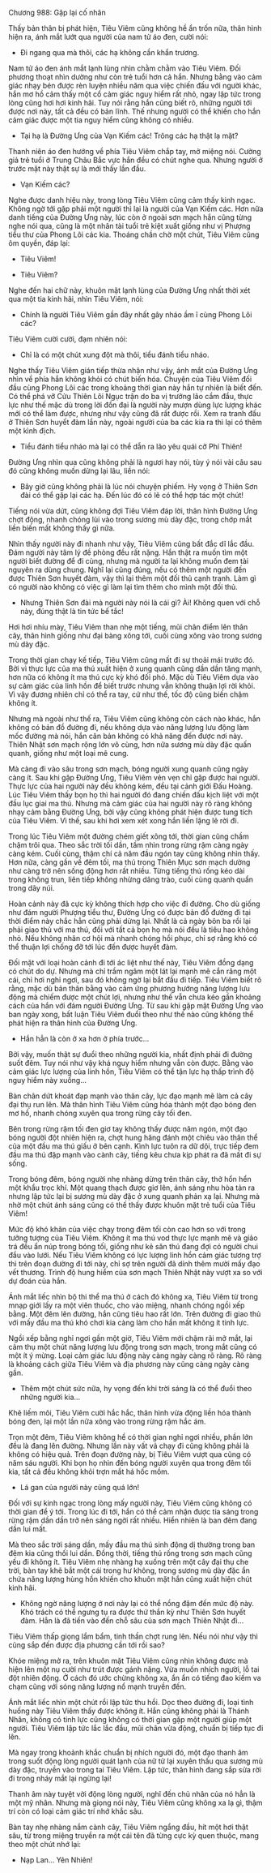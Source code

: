 




Chương 988: Gặp lại cố nhân


Thấy bản thân bị phát hiện, Tiêu Viêm cũng không hề ẩn trốn nữa, thân hình hiện ra, ánh mắt lướt qua người của nam tử áo đen, cười nói:

- Đi ngang qua mà thôi, các hạ không cần khẩn trương.

Nam tử áo đen ánh mắt lạnh lùng nhìn chằm chằm vào Tiêu Viêm. Đối phương thoạt nhìn dường như còn trẻ tuổi hơn cả hắn. Nhưng bằng vào cảm giác nhạy bén được rèn luyện nhiều năm qua việc chiến đấu với người khác, hắn mơ hồ cảm thấy một cổ cảm giác nguy hiểm rất nhỏ, ngay lập tức trong lòng cũng hơi hơi kinh hãi. Tuy nói rằng hắn cũng biết rõ, những người tới được nơi này, tất cả đều có bản lĩnh. Thế nhưng người có thể khiến cho hắn cảm giác được một tia nguy hiểm cũng không có nhiều.

- Tại hạ là Đường Ưng của Vạn Kiếm các! Trông các hạ thật lạ mặt?

Thanh niên áo đen hướng về phía Tiêu Viêm chắp tay, mở miệng nói. Cường giả trẻ tuổi ở Trung Châu Bắc vực hắn đều có chút nghe qua. Nhưng người ở trước mặt này thật sự là mới thấy lần đầu.

- Vạn Kiếm các?

Nghe được danh hiệu này, trong lòng Tiêu Viêm cũng cảm thấy kinh ngạc. Không ngờ tới gặp phải một người thì lại là người của Vạn Kiếm các. Hơn nữa danh tiếng của Đường Ưng này, lúc còn ở ngoài sơn mạch hắn cũng từng nghe nói qua, cũng là một nhân tài tuổi trẻ kiệt xuất giống như vị Phượng tiểu thư của Phong Lôi các kia. Thoáng chần chờ một chút, Tiêu Viêm cũng ôm quyền, đáp lại:

- Tiêu Viêm!

- Tiêu Viêm?

Nghe đến hai chữ này, khuôn mặt lạnh lùng của Đường Ưng nhất thời xét qua một tia kinh hãi, nhìn Tiêu Viêm, nói:

- Chính là người Tiêu Viêm gần đây nhất gây nháo ầm ĩ cùng Phong Lôi các?

Tiêu Viêm cười cười, đạm nhiên nói:

- Chỉ là có một chút xung đột mà thôi, tiểu đánh tiểu nháo.

Nghe thấy Tiêu Viêm gián tiếp thừa nhận như vậy, ánh mắt của Đường Ưng nhìn về phía hắn không khỏi có chút biến hóa. Chuyện của Tiêu Viêm đối đầu cùng Phong Lôi các trong khoảng thời gian này hắn tự nhiên là biết đến. Có thể phá vỡ Cửu Thiên Lôi Ngục trận do ba vị trưởng lão cầm đầu, thực lực như thế mặc dù trong lời đồn đại là người này mượn dùng lực lượng khác mới có thể làm được, nhưng như vậy cũng đã rất được rồi. Xem ra tranh đấu ở Thiên Sơn huyết đàm lần này, ngoài người của ba các kia ra thì lại có thêm một kình địch.

- Tiểu đánh tiểu nháo mà lại có thể dẫn ra lão yêu quái cỡ Phí Thiên!

Đường Ưng nhìn qua cũng không phải là ngươi hay nói, tùy ý nói vài câu sau đó cũng không muốn dừng lại lâu, liền nói:

- Bây giờ cũng không phải là lúc nói chuyện phiếm. Hy vọng ở Thiên Sơn đài có thể gặp lại các hạ. Đến lúc đó có lẽ có thể hợp tác một chút!

Tiếng nói vừa dứt, cũng không đợi Tiêu Viêm đáp lời, thân hình Đường Ưng chợt động, nhanh chóng lùi vào trong sương mù dày đặc, trong chớp mắt liền biến mất không thấy gì nữa.

Nhìn thấy người này đi nhanh như vậy, Tiêu Viêm cũng bất đắc dĩ lắc đầu. Đám người này tâm lý đề phòng đều rất nặng. Hắn thật ra muốn tìm một người biết đường để đi cùng, nhưng mà người ta lại không muốn đem tài nguyên ra dùng chung. Nghĩ lại cũng đúng, nếu có thêm một người đến được Thiên Sơn huyết đàm, vậy thì lại thêm một đối thủ cạnh tranh. Làm gì có người nào không có việc gì làm lại tìm thêm cho mình một đối thủ.

- Nhưng Thiên Sơn đài mà người này nói là cái gì? Ài! Không quen với chỗ này, đúng thật là tin tức bế tắc!

Hơi hơi nhíu mày, Tiêu Viêm than nhẹ một tiếng, mũi chân điểm lên thân cây, thân hình giống như đại bàng xông tới, cuối cùng xông vào trong sương mù dày đặc.

Trong thời gian chạy kế tiếp, Tiêu Viêm cũng mất đi sự thoải mái trước đó. Bởi vì thực lực của ma thú xuất hiện ở xung quanh cũng dần dần tăng mạnh, hơn nữa có không ít ma thú cực kỳ khó đối phó. Mặc dù Tiêu Viêm dựa vào sự cảm giác của linh hồn để biết trước nhưng vẫn không thuận lợi rời khỏi. Vì vậy đương nhiên chỉ có thể ra tay, cứ như thế, tốc độ cũng biến chậm không ít.

Nhưng mà ngoài như thế ra, Tiêu Viêm cũng không còn cách nào khác, hắn không có bản đồ đường đi, nếu không dựa vào năng lượng lưu động làm mốc đường mà nói, hắn căn bản không có khả năng đến được nơi này. Thiên Nhật sơn mạch rộng lớn vô cùng, hơn nữa sương mù dày đặc quấn quanh, giống như một loại mê cung.

Mà càng đi vào sâu trong sơn mạch, bóng người xung quanh cũng ngày càng ít. Sau khi gặp Đường Ưng, Tiêu Viêm vẻn vẹn chỉ gặp được hai người. Thực lực của hai người này đều không kém, đều tại cảnh giới Đấu Hoàng. Lúc Tiêu Viêm thấy bọn họ thì hai người đó đang chiến đấu kịch liệt với một đầu lục giai ma thú. Nhưng mà cảm giác của hai người này rõ ràng không nhạy cảm bằng Đường Ưng, bởi vậy cũng không phát hiện được tung tích của Tiêu Viêm. Vì thế, sau khi hơi xem xét xong hắn liền lặng lẽ rời đi.

Trong lúc Tiêu Viêm một đường chém giết xông tới, thời gian cũng chầm chậm trôi qua. Theo sắc trời tối dần, tầm nhìn trong rừng rậm càng ngày càng kém. Cuối cùng, thậm chí cả năm đầu ngón tay cũng không nhìn thấy. Hơn nữa, càng gần về đêm tối, ma thú trong Thiên Mục sơn mạch dường như càng trở nên sống động hơn rất nhiều. Từng tiếng thú rống kéo dài trong không trun, liên tiếp không nhừng dâng trào, cuối cùng quanh quẩn trong dãy núi.

Hoàn cảnh này đã cực kỳ không thích hợp cho việc đi đường. Cho dù giống như đám người Phượng tiểu thư, Đường Ưng có được bản đồ đường đi tại thời điểm này chắc hẳn cũng phải dừng lại. Nhất là cả ngày bôn ba rồi lại phải giao thủ với ma thú, đối với tất cả bọn họ mà nói đều là tiêu hao không nhỏ. Nếu không nhân cơ hội mà nhanh chóng hồi phục, chỉ sợ rằng khó có thể thuận lợi chống đỡ tới lúc đến được huyết đàm.

Đối mặt với loại hoàn cảnh đi tới ác liệt như thế này, Tiêu Viêm đồng dạng có chút do dự. Nhưng mà chỉ trầm ngâm một lát lại mạnh mẽ cắn răng một cái, chỉ hơi nghỉ ngơi, sau đó không ngờ lại bắt đầu đi tiếp. Tiêu Viêm biết rõ rằng, mặc dù bản thân bằng vào cảm ứng phương hướng năng lượng lưu động mà chiếm được một chút lợi, nhưng như thế vẫn chưa kéo gần khoảng cách của hắn với đám người Đường Ưng. Từ sau khi gặp mặt Đường Ưng vào ban ngày xong, bất luận Tiêu Viêm đuổi theo như thế nào cũng không thể phát hiện ra thân hình của Đường Ưng.

- Hắn hẳn là còn ở xa hơn ở phía trước…

Bởi vậy, muốn thật sự đuổi theo những người kia, nhất định phải đi đường suốt đêm. Tuy nói như vậy khá nguy hiểm nhưng vẫn còn được. Bằng vào cảm giác lực lượng của linh hồn, Tiêu Viêm có thể tận lực hạ thấp trình độ nguy hiểm này xuống…

Bàn chân dứt khoát đạp mạnh vào thân cây, lực đạo mạnh mẽ làm cả cây đại thụ run lên. Mà thân hình Tiêu Viêm cũng hóa thành một đạo bóng đen mơ hồ, nhanh chóng xuyên qua trong rừng cây tối đen.

Bên trong rừng rậm tối đen giơ tay không thấy được năm ngón, một đạo bóng người đột nhiên hiện ra, chợt hung hăng đánh một chiêu vào thân thể của một đầu ma thú giấu ở bên cạnh. Kình lực tuôn ra dữ dội, trực tiếp đem đầu ma thú đập mạnh vào cành cây, tiếng kêu chưa kịp phát ra đã mất đi sự sống.

Trong bóng đêm, bóng người nhẹ nhàng dừng trên thân cây, thở hổn hển một khẩu trọc khí. Một quang thạch được giơ lên, ánh sáng nhu hòa tản ra nhưng lập tức lại bị sương mù dày đặc ở xung quanh phản xạ lại. Nhưng mà nhờ một chút ánh sáng cũng có thế thấy được khuôn mặt trẻ tuổi của Tiêu Viêm!

Mức độ khó khăn của việc chạy trong đêm tối còn cao hơn so với trong tưởng tượng của Tiêu Viêm. Không ít ma thú vod thực lực mạnh mẽ và giảo trá đều ẩn núp trong bóng tối, giống như kẻ săn thú đang đợi có người chui đầu vào lưới. Nếu Tiêu Viêm không có lực lượng linh hồn cảm giác tương trợ thì trên đoạn đường đi tới này, chỉ sợ trên người đã dính thêm mười mấy đạo vết thương. Trình độ hung hiểm của sơn mạch Thiên Nhật này vượt xa so với dự đoán của hắn.

Ánh mắt liếc nhìn bộ thi thể ma thú ở cách đó không xa, Tiêu Viêm từ trong mnạp giới lấy ra một viên thuốc, cho vào miệng, nhanh chóng ngồi xếp bằng. Một đêm lên đường, hắn cũng tiêu hao rất lớn. Trên đường đi giao thủ với mấy đầu ma thú khó chơi kia càng làm cho hắn mất không ít tinh lực.

Ngồi xếp bằng nghỉ ngơi gần một giờ, Tiêu Viêm mới chậm rãi mở mắt, lại cảm thụ một chút năng lượng lưu động trong sơn mạch, trong mắt cũng có một ít ý mừng. Loại cảm giác lưu động này càng ngày càng rõ ràng. Rõ ràng là khoảng cách giữa Tiêu Viêm và địa phương này cũng càng ngày càng gần.

- Thêm một chút sức nữa, hy vọng đến khi trời sáng là có thể đuổi theo những người kia…

Khẽ liếm môi, Tiêu Viêm cười hắc hắc, thân hình vừa động liền hóa thành bóng đen, lại một lần nữa xông vào trong rừng rậm hắc ám.

Trọn một đêm, Tiêu Viêm không hề có thời gian nghỉ ngơi nhiều, phần lớn đều là đang lên đường. Nhưng lần này vất vả chạy đi cũng không phải là không có hiệu quả. Trên đoạn đường này, bị Tiêu Viêm vượt qua cũng có năm sáu người. Khi bọn họ nhìn đến bóng người xuyên qua trong đêm tối kia, tất cả đều không khỏi trợn mắt há hốc mồm.

- Lá gan của người này cũng quá lớn!

Đối với sự kinh ngạc trong lòng mấy người này, Tiêu Viêm cũng không có thời gian để ý tới. Trong lúc đi tới, hắn có thể cảm nhận được tia sáng trong rừng rậm dần dần trở nên sáng ngời rất nhiều. Hiển nhiên là ban đêm đang dần lui mất.

Mà theo sắc trời sáng dần, mấy đầu ma thú sinh động dị thường trong ban đêm kia cũng thối lui dần. Đồng thời, tiếng thú rống trong sơn mạch cũng yếu đi không ít. Tiêu Viêm nhẹ nhàng hạ xuống trên một cây đại thụ che trời, bàn tay khẽ bắt một cái trong hư không, trong sương mù dày đặc ẩn chứa năng lượng hùng hồn khiến cho khuôn mặt hắn cũng xuất hiện chút kinh hãi.

- Không ngờ năng lượng ở nơi này lại có thể nồng đậm đến mức độ này. Khó trách có thể ngưng tụ ra được thứ thần kỳ như Thiên Sơn huyết đàm. Hẳn là đã tiến vào đến chỗ sâu của sơn mạch Thiên Nhật đi…

Tiêu Viêm thấp giọng lẩm bẩm, tinh thần chợt rung lên. Nếu nói như vậy thì cũng sắp đến được địa phương cần tới rồi sao?

Khóe miệng mở ra, trên khuôn mặt Tiêu Viêm cũng nhìn không được mà hiện lên một nụ cười như trút được gánh nặng. Vừa muốn nhích người, lỗ tai đột nhiên động. Ở cách đó ước chừng không xa, ẩn ẩn có tiếng đao kiếm va chạm cũng với sóng năng lượng nổ mạnh truyền đến.

Ánh mắt liếc nhìn một chút rồi lập tức thu hồi. Dọc theo đường đi, loại tình huống này Tiêu Viêm thấy được không ít. Hắn cũng không phải là Thánh Nhân, không có tinh lực cũng không có thời gian gặp một người giúp một người. Tiêu Viêm lập tức lắc lắc đầu, mũi chân vừa động, chuẩn bị tiếp tục đi lên.

Mà ngay trong khoảnh khắc chuẩn bị nhích người đó, một đạo thanh âm trong suốt động lòng người quát lạnh của nữ tử lại xuyên thấu qua sương mù dày đặc, truyền vào trong tai Tiêu Viêm. Lập tức, thân hình đang sắp sửa rời đi trong nháy mắt lại ngừng lại!

Thanh âm này tuyệt vời động lòng người, nghĩ đến chủ nhân của nó hẳn là một mỹ nhân. Nhưng mà giọng nói này, Tiêu Viêm cũng không xa lạ gì, thậm trí còn có loại cảm giác trí nhớ khắc sâu.

Bàn tay nhẹ nhàng nắm cành cây, Tiêu Viêm ngẩng đầu, hít một hơi thật sâu, từ trong miệng truyền ra một cái tên đã từng cực kỳ quen thuộc, mang theo một chút nhớ lại:

- Nạp Lan… Yên Nhiên!




